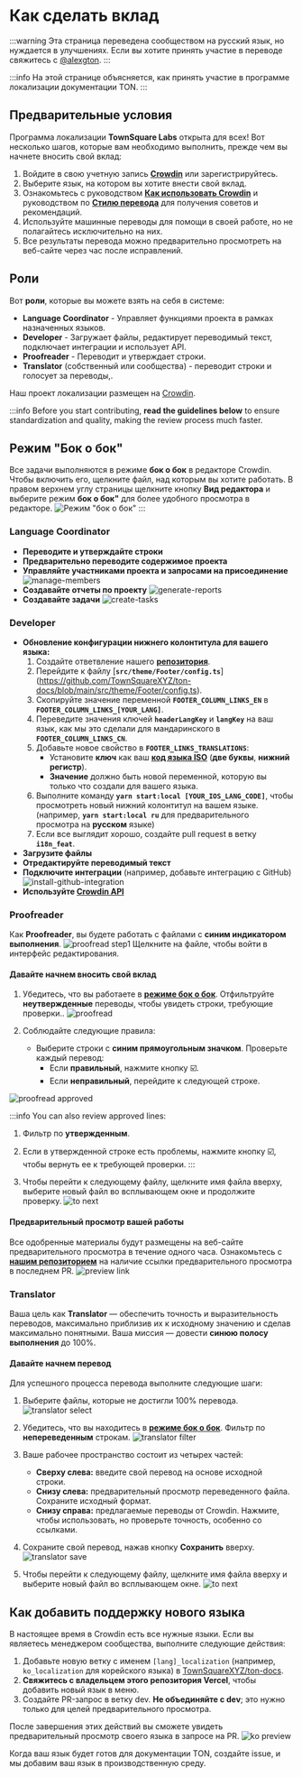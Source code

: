 # Как сделать вклад

:::warning
Эта страница переведена сообществом на русский язык, но нуждается в улучшениях. Если вы хотите принять участие в переводе свяжитесь с [@alexgton](https://t.me/alexgton).
:::

:::info
На этой странице объясняется, как принять участие в программе локализации документации TON.
:::

## Предварительные условия

Программа локализации **TownSquare Labs** открыта для всех! Вот несколько шагов, которые вам необходимо выполнить, прежде чем вы начнете вносить свой вклад:

1. Войдите в свою учетную запись [**Crowdin**](https://crowdin.com) или зарегистрируйтесь.
2. Выберите язык, на котором вы хотите внести свой вклад.
3. Ознакомьтесь с руководством [**Как использовать Crowdin**](/v3/contribute/localization-program/how-to-contribute) и руководством по [**Стилю перевода**](/v3/contribute/localization-program/translation-style-guide) для получения советов и рекомендаций.
4. Используйте машинные переводы для помощи в своей работе, но не полагайтесь исключительно на них.
5. Все результаты перевода можно предварительно просмотреть на веб-сайте через час после исправлений.

## Роли

Вот **роли**, которые вы можете взять на себя в системе:

- **Language Coordinator** - Управляет функциями проекта в рамках назначенных языков.
- **Developer** - Загружает файлы, редактирует переводимый текст, подключает интеграции и использует API.
- **Proofreader** - Переводит и утверждает строки.
- **Translator** (собственный или сообщества) - переводит строки и голосует за переводы,.

Наш проект локализации размещен на [Crowdin](https://crowdin.com/project/ton-docs).

:::info
Before you start contributing, **read the guidelines below** to ensure standardization and quality, making the review process much faster.

## Режим "Бок о бок"

Все задачи выполняются в режиме **бок о бок** в редакторе Crowdin. Чтобы включить его, щелкните файл, над которым вы хотите работать. В правом верхнем углу страницы щелкните кнопку **Вид редактора** и выберите режим **бок о бок"** для более удобного просмотра в редакторе.
![Режим "бок о бок"](/img/localizationProgramGuideline/side-by-side.png)
:::

### Language Coordinator

- **Переводите и утверждайте строки**
- **Предварительно переводите содержимое проекта**
- **Управляйте участниками проекта и запросами на присоединение**
  ![manage-members](/img/localizationProgramGuideline/manage-members.png)
- **Создавайте отчеты по проекту**
  ![generate-reports](/img/localizationProgramGuideline/generate-reports.png)
- **Создавайте задачи**
  ![create-tasks](/img/localizationProgramGuideline/create-tasks.png)

### Developer

- **Обновление конфигурации нижнего колонтитула для вашего языка:**
  1. Создайте ответвление нашего [**репозитория**](https://github.com/TownSquareXYZ/ton-docs/tree/i18n_feat).
  2. Перейдите к файлу [**`src/theme/Footer/config.ts`**] (https://github.com/TownSquareXYZ/ton-docs/blob/main/src/theme/Footer/config.ts).
  3. Скопируйте значение переменной **`FOOTER_COLUMN_LINKS_EN`** в **`FOOTER_COLUMN_LINKS_[YOUR_LANG]`**.
  4. Переведите значения ключей **`headerLangKey`** и **`langKey`** на ваш язык, как мы это сделали для мандаринского в **`FOOTER_COLUMN_LINKS_CN`**.
  5. Добавьте новое свойство в **`FOOTER_LINKS_TRANSLATIONS`**:
     - Установите **ключ** как ваш [**код языка ISO**](https://www.andiamo.co.uk/resources/iso-language-codes/) (**две буквы**, **нижний регистр**).
     - **Значение** должно быть новой переменной, которую вы только что создали для вашего языка.
  6. Выполните команду **`yarn start:local [YOUR_IOS_LANG_CODE]`**, чтобы просмотреть новый нижний колонтитул на вашем языке.\
     (например, **`yarn start:local ru`** для предварительного просмотра на **русском** языке)
  7. Если все выглядит хорошо, создайте pull request в ветку **`i18n_feat`**.
- **Загрузите файлы**
- **Отредактируйте переводимый текст**
- **Подключите интеграции** (например, добавьте интеграцию с GitHub)
  ![install-github-integration](/img/localizationProgramGuideline/howItWorked/install-github-integration.png)
- **Используйте [Crowdin API](https://developer.crowdin.com/api/v2/)**

### Proofreader

Как **Proofreader**, вы будете работать с файлами с **синим индикатором выполнения**.
![proofread step1](/img/localizationProgramGuideline/proofread-step1.png)
Щелкните на файле, чтобы войти в интерфейс редактирования.

#### Давайте начнем вносить свой вклад

1. Убедитесь, что вы работаете в [**режиме бок о бок**](#side-by-side-mode). Отфильтруйте **неутвержденные** переводы, чтобы увидеть строки, требующие проверки..
   ![proofread](/img/localizationProgramGuideline/proofread-filter.png)

2. Соблюдайте следующие правила:
   - Выберите строки с **синим прямоугольным значком**. Проверьте каждый перевод:
     - Если **правильный**, нажмите кнопку ☑️.
     - Если **неправильный**, перейдите к следующей строке.

![proofread approved](/img/localizationProgramGuideline/proofread-approved.png)

:::info
You can also review approved lines:

1. Фильтр по **утвержденным**.

2. Если в утвержденной строке есть проблемы, нажмите кнопку ☑️, чтобы вернуть ее к требующей проверки.
   :::

3. Чтобы перейти к следующему файлу, щелкните имя файла вверху, выберите новый файл во всплывающем окне и продолжите проверку.
   ![to next](/img/localizationProgramGuideline/redirect-to-next.png)

#### Предварительный просмотр вашей работы

Все одобренные материалы будут размещены на веб-сайте предварительного просмотра в течение одного часа. Ознакомьтесь с [**нашим репозиторием**](https://github.com/TownSquareXYZ/ton-docs/pulls) на наличие ссылки предварительного просмотра в последнем PR.
![preview link](/img/localizationProgramGuideline/preview-link.png)

### Translator

Ваша цель как **Translator** — обеспечить точность и выразительность переводов, максимально приблизив их к исходному значению и сделав максимально понятными. Ваша миссия — довести **синюю полосу выполнения** до 100%.

#### Давайте начнем перевод

Для успешного процесса перевода выполните следующие шаги:

1. Выберите файлы, которые не достигли 100% перевода.
   ![translator select](/img/localizationProgramGuideline/translator-select.png)

2. Убедитесь, что вы находитесь в [**режиме бок о бок**](#side-by-side-mode). Фильтр по **непереведенным** строкам.
   ![translator filter](/img/localizationProgramGuideline/translator-filter.png)

3. Ваше рабочее пространство состоит из четырех частей:
   - **Сверху слева:** введите свой перевод на основе исходной строки.
   - **Снизу слева:** предварительный просмотр переведенного файла. Сохраните исходный формат.
   - **Снизу справа:** предлагаемые переводы от Crowdin. Нажмите, чтобы использовать, но проверьте точность, особенно со ссылками.

4. Сохраните свой перевод, нажав кнопку **Сохранить** вверху.
   ![translator save](/img/localizationProgramGuideline/translator-save.png)

5. Чтобы перейти к следующему файлу, щелкните имя файла вверху и выберите новый файл во всплывающем окне.
   ![to next](/img/localizationProgramGuideline/redirect-to-next.png)

## Как добавить поддержку нового языка

В настоящее время в Crowdin есть все нужные языки. Если вы являетесь менеджером сообщества, выполните следующие действия:

1. Добавьте новую ветку с именем `[lang]_localization` (например, `ko_localization` для корейского языка) в [TownSquareXYZ/ton-docs](https://github.com/TownSquareXYZ/ton-docs).
2. **Свяжитесь с владельцем этого репозитория Vercel**, чтобы добавить новый язык в меню.
3. Создайте PR-запрос в ветку dev. **Не объединяйте с dev**; это нужно только для целей предварительного просмотра.

После завершения этих действий вы сможете увидеть предварительный просмотр своего языка в запросе на PR.
![ko preview](/img/localizationProgramGuideline/ko_preview.png)

Когда ваш язык будет готов для документации TON, создайте issue, и мы добавим ваш язык в производственную среду.
